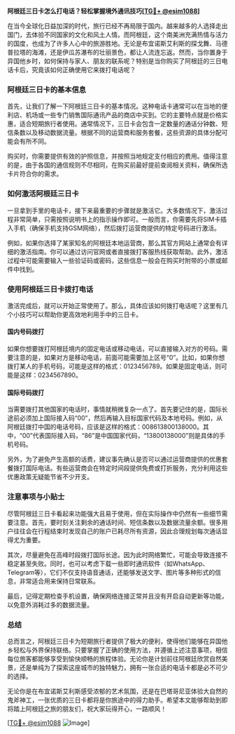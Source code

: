 **阿根廷三日卡怎么打电话？轻松掌握境外通讯技巧[[TG💪+ @esim1088](https://t.me/s/esim1088)]**

在当今全球化日益加深的时代，旅行已经不再局限于国内。越来越多的人选择走出国门，去体验不同国家的文化和风土人情。而阿根廷，这个南美洲充满热情与活力的国度，也成为了许多人心中的旅游胜地。无论是布宜诺斯艾利斯的探戈舞、马德普拉塔的海滩，还是伊瓜苏瀑布的壮丽景色，都让人流连忘返。然而，当你置身于异国他乡时，如何保持与家人、朋友的联系呢？特别是当你购买了阿根廷的三日电话卡后，究竟该如何正确使用它来拨打电话呢？

### 阿根廷三日卡的基本信息

首先，让我们了解一下阿根廷三日卡的基本情况。这种电话卡通常可以在当地的便利店、机场或一些专门销售国际通讯产品的商店中买到。它的主要特点就是价格实惠，适合短期旅行者使用。通常情况下，三日卡会包含一定数量的通话分钟数、短信条数以及移动数据流量。根据不同的运营商和服务套餐，这些资源的具体分配可能会有所不同。

购买时，你需要提供有效的护照信息，并按照当地规定支付相应的费用。值得注意的是，由于各国的通信规则不尽相同，在购买前最好提前查阅相关资料，确保所选卡片符合你的需求。

### 如何激活阿根廷三日卡

一旦拿到手里的电话卡，接下来最重要的步骤就是激活它。大多数情况下，激活过程非常简单，只需按照说明书上的指示操作即可。一般而言，你需要先将SIM卡插入手机（确保手机支持GSM网络），然后拨打运营商提供的特定号码进行激活。

例如，如果你选择了某家知名的阿根廷本地运营商，那么其官方网站上通常会有详细的激活指南。你可以通过访问官网或者直接拨打客服热线获取帮助。此外，激活过程中可能需要输入一些验证码或密码，这些信息一般会在购买时附带的小票或邮件中找到。

### 使用阿根廷三日卡拨打电话

激活完成后，就可以开始正常使用了。那么，具体应该如何拨打电话呢？这里有几个小技巧可以帮助你更高效地利用手中的三日卡。

#### 国内号码拨打

如果你想要拨打阿根廷境内的固定电话或移动电话，可以直接输入对方的号码。需要注意的是，如果对方是移动电话，前面可能需要加上区号“0”。比如，如果你想拨打某人的手机号码，可能是这样的格式：0123456789。如果是固定电话，则可能是这样：0234567890。

#### 国际号码拨打

当需要拨打其他国家的电话时，事情就稍微复杂一点了。首先要记住的是，国际长途前必须加上国际接入码“00”，然后再输入目标国家代码及本地号码。例如，从阿根廷拨打中国的电话号码，应该是这样的格式：008613800138000。其中，“00”代表国际接入码，“86”是中国国家代码，“13800138000”则是具体的手机号码。

另外，为了避免产生高额的话费，建议事先确认是否可以通过运营商提供的优惠套餐拨打国际电话。有些运营商会在特定时间段提供免费或打折服务，充分利用这些优惠政策无疑能节省不少开支。

### 注意事项与小贴士

尽管阿根廷三日卡看起来功能强大且易于使用，但在实际操作中仍然有一些细节需要注意。首先，要时刻关注剩余的通话时间、短信条数以及数据流量余额。很多用户往往会在行程结束时发现自己的账户已耗尽所有资源，因此合理规划每次通话显得尤为重要。

其次，尽量避免在高峰时段拨打国际长途。因为此时网络繁忙，可能会导致连接不稳定甚至失败。同时，也可以考虑下载一些即时通讯软件（如WhatsApp、Telegram等），它们不仅支持语音通话，还能够发送文字、图片等多种形式的信息，非常适合用来保持日常联系。

最后，记得定期检查手机设置，确保网络连接正常并且没有开启自动更新等功能，以免意外消耗过多的数据流量。

### 总结

总而言之，阿根廷三日卡为短期旅行者提供了极大的便利，使得他们能够在异国他乡轻松与外界保持联络。只要掌握了正确的使用方法，并遵循上述注意事项，相信每位旅客都能够享受到愉快顺畅的旅程体验。无论你是计划前往阿根廷欣赏自然美景，还是单纯为了探索这座城市的独特魅力，拥有一张合适的电话卡都是必不可少的选择。

无论你是在布宜诺斯艾利斯感受浓郁的艺术氛围，还是在巴塔哥尼亚体验大自然的鬼斧神工，一张优质的三日卡都将是你旅途中的得力助手。希望本文能够帮助到即将踏上阿根廷之旅的朋友们，祝大家玩得开心，一路顺风！

[[TG💪+ @esim1088](https://t.me/s/esim1088) ![Image](https://i.postimg.cc/4NQfJmqS/Snipaste-2025-05-13-00-14-12.png)]